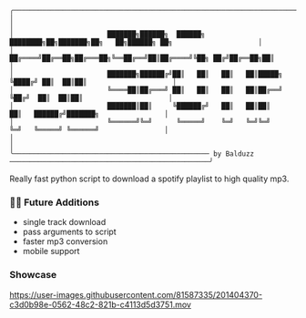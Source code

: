 ```
╭─────────────────────────────────────────────────────────────────────────────────────────────────────────────╮
│                                                                                                             │
│                       ███████╗██████╗  ██████╗ ████████╗██╗███████╗██╗   ██╗██████╗ ██╗                     │
│                       ██╔════╝██╔══██╗██╔═══██╗╚══██╔══╝██║██╔════╝╚██╗ ██╔╝██╔══██╗██║                     │
│                       ███████╗██████╔╝██║   ██║   ██║   ██║█████╗   ╚████╔╝ ██║  ██║██║                     │
│                       ╚════██║██╔═══╝ ██║   ██║   ██║   ██║██╔══╝    ╚██╔╝  ██║  ██║██║                     │
│                       ███████║██║     ╚██████╔╝   ██║   ██║██║        ██║   ██████╔╝███████╗                │
│                       ╚══════╝╚═╝      ╚═════╝    ╚═╝   ╚═╝╚═╝        ╚═╝   ╚═════╝ ╚══════╝                │
│                                                                                                             │
╰──────────────────────────────────────────────── by Balduzz ─────────────────────────────────────────────────╯
```
Really fast python script to download a spotify playlist to high quality mp3.

### ✍🏼 Future Additions
- single track download
- pass arguments to script
- faster mp3 conversion
- mobile support

### Showcase
https://user-images.githubusercontent.com/81587335/201404370-c3d0b98e-0562-48c2-821b-c4113d5d3751.mov
